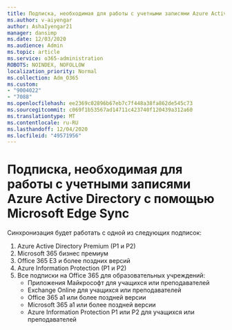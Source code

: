 ```yaml
---
title: Подписка, необходимая для работы с учетными записями Azure Active Directory с помощью Microsoft Edge Sync
ms.author: v-aiyengar
author: AshaIyengar21
manager: dansimp
ms.date: 12/03/2020
ms.audience: Admin
ms.topic: article
ms.service: o365-administration
ROBOTS: NOINDEX, NOFOLLOW
localization_priority: Normal
ms.collection: Adm_O365
ms.custom:
- "9004022"
- "7088"
ms.openlocfilehash: ee2369c02896b67eb7c7f448a38fa862de545c73
ms.sourcegitcommit: c069f1b53567ad14711c423740f120439a312a60
ms.translationtype: MT
ms.contentlocale: ru-RU
ms.lasthandoff: 12/04/2020
ms.locfileid: "49571956"
---
```

# <a name="subscription-needed-for-microsoft-edge-sync-to-work-with-azure-active-directory-accounts"></a>Подписка, необходимая для работы с учетными записями Azure Active Directory с помощью Microsoft Edge Sync

Синхронизация будет работать с одной из следующих подписок:

1. Azure Active Directory Premium (P1 и P2)
1. Microsoft 365 бизнес премиум
1. Office 365 E3 и более поздних версий
1. Azure Information Protection (P1 и P2)
1. Все подписки на Office 365 для образовательных учреждений:
    - Приложения Майкрософт для учащихся или преподавателей
    - Exchange Online для учащихся или преподавателей
    - Office 365 a1 или более поздней версии
    - Microsoft 365 a1 или более поздней версии
    - Azure Information Protection P1 или P2 для учащихся или преподавателей
